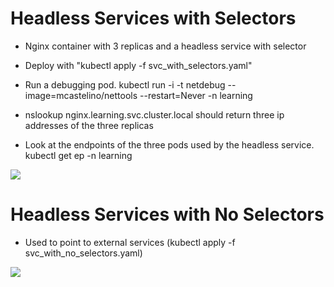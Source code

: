 # Headless Services with Selectors

- Nginx container with 3 replicas and a headless service with selector

- Deploy with "kubectl apply -f svc_with_selectors.yaml"

- Run a debugging pod. kubectl run -i -t netdebug --image=mcastelino/nettools --restart=Never -n learning

- nslookup nginx.learning.svc.cluster.local should return three ip addresses of the three replicas

- Look at the endpoints of the three pods used by the headless service. kubectl get ep -n learning

![](https://user-images.githubusercontent.com/13202504/52911985-2f063380-32d1-11e9-9830-1916a383977d.png)

# Headless Services with No Selectors

- Used to point to external services (kubectl apply -f svc_with_no_selectors.yaml)

![](https://user-images.githubusercontent.com/13202504/52912026-b94e9780-32d1-11e9-9318-456306ba40e6.png)